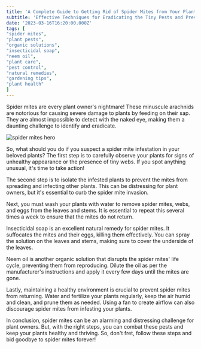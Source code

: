 ```yaml
---
title: 'A Complete Guide to Getting Rid of Spider Mites from Your Plants'
subtitle: 'Effective Techniques for Eradicating the Tiny Pests and Preventing Future Infestations'
date: '2023-03-16T16:20:00.000Z'
tags: [
"spider mites",
"plant pests",
"organic solutions",
"insecticidal soap",
"neem oil",
"plant care",
"pest control",
"natural remedies",
"gardening tips",
"plant health"
]
---
```


Spider mites are every plant owner's nightmare! These minuscule arachnids are notorious for causing severe damage to plants by feeding on their sap. They are almost impossible to detect with the naked eye, making them a daunting challenge to identify and eradicate.

![spider mites hero](/images/hero/getting-rid-of-spider-mites.jpg)

So, what should you do if you suspect a spider mite infestation in your beloved plants? The first step is to carefully observe your plants for signs of unhealthy appearance or the presence of tiny webs. If you spot anything unusual, it's time to take action!

The second step is to isolate the infested plants to prevent the mites from spreading and infecting other plants. This can be distressing for plant owners, but it's essential to curb the spider mite invasion.

Next, you must wash your plants with water to remove spider mites, webs, and eggs from the leaves and stems. It is essential to repeat this several times a week to ensure that the mites do not return.

Insecticidal soap is an excellent natural remedy for spider mites. It suffocates the mites and their eggs, killing them effectively. You can spray the solution on the leaves and stems, making sure to cover the underside of the leaves.

Neem oil is another organic solution that disrupts the spider mites' life cycle, preventing them from reproducing. Dilute the oil as per the manufacturer's instructions and apply it every few days until the mites are gone.

Lastly, maintaining a healthy environment is crucial to prevent spider mites from returning. Water and fertilize your plants regularly, keep the air humid and clean, and prune them as needed. Using a fan to create airflow can also discourage spider mites from infesting your plants.

In conclusion, spider mites can be an alarming and distressing challenge for plant owners. But, with the right steps, you can combat these pests and keep your plants healthy and thriving. So, don't fret, follow these steps and bid goodbye to spider mites forever!
